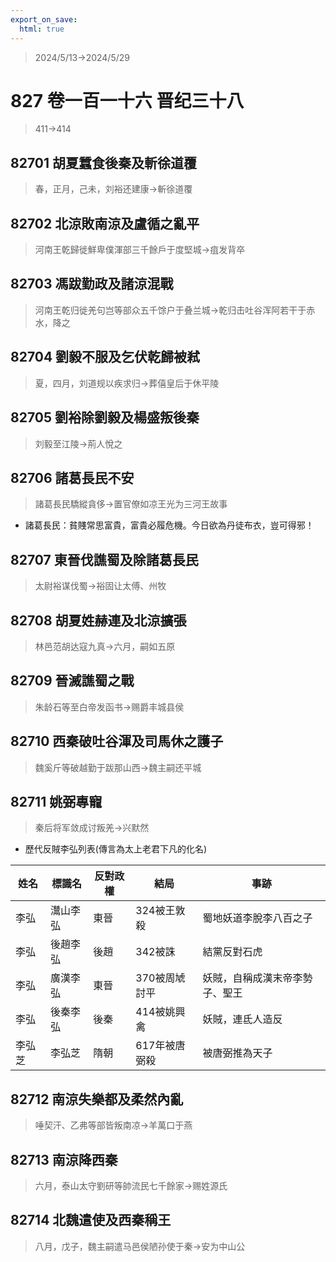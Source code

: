 ```yaml
---
export_on_save:
  html: true
---
```


> 2024/5/13->2024/5/29

# 827 卷一百一十六 晋纪三十八

> 411->414

## 82701 胡夏蠶食後秦及斬徐道覆
> 春，正月，己未，刘裕还建康->斬徐道覆

## 82702 北涼敗南涼及盧循之亂平
> 河南王乾歸徙鮮卑僕渾部三千餘戶于度堅城->疽发背卒

## 82703 馮跋勤政及諸涼混戰
> 河南王乾归徙羌句岂等部众五千馀户于叠兰城->乾归击吐谷浑阿若干于赤水，降之

## 82704 劉毅不服及乞伏乾歸被弒
> 夏，四月，刘道规以疾求归->葬僖皇后于休平陵

## 82705 劉裕除劉毅及楊盛叛後秦
> 刘毅至江陵->荊人悅之

## 82706 諸葛長民不安
> 諸葛長民驕縱貪侈->置官僚如凉王光为三河王故事
- 諸葛長民：貧賤常思富貴，富貴必履危機。今日欲為丹徒布衣，豈可得邪！

## 82707 東晉伐譙蜀及除諸葛長民
> 太尉裕谋伐蜀->裕固让太傅、州牧

## 82708 胡夏姓赫連及北涼擴張
> 林邑范胡达寇九真->六月，嗣如五原

## 82709 晉滅譙蜀之戰
> 朱龄石等至白帝发函书->赐爵丰城县侯

## 82710 西秦破吐谷渾及司馬休之護子
> 魏奚斤等破越勤于跋那山西->魏主嗣还平城

## 82711 姚弼專寵
> 秦后将军敛成讨叛羌->兴默然
- 歷代反賊李弘列表(傳言為太上老君下凡的化名)

姓名|標識名|反對政權|結局|事跡
--|--|--|--|--
李弘|灊山李弘|東晉|324被王敦殺|蜀地妖道李脫李八百之子
李弘|後趙李弘|後趙|342被誅|結黨反對石虎
李弘|廣漢李弘|東晉|370被周虓討平|妖賊，自稱成漢末帝李勢子、聖王
李弘|後秦李弘|後秦|414被姚興禽|妖賊，連氐人造反
李弘芝|李弘芝|隋朝|617年被唐弼殺|被唐弼推為天子

## 82712 南涼失樂都及柔然內亂
> 唾契汗、乙弗等部皆叛南凉->羊萬口于燕

## 82713 南涼降西秦
> 六月，泰山太守劉研等帥流民七千餘家->赐姓源氏

## 82714 北魏遣使及西秦稱王
> 八月，戊子，魏主嗣遣马邑侯陋孙使于秦->安为中山公
